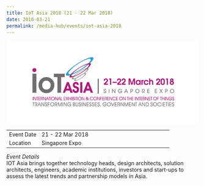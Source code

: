 ```yaml
---
title: IoT Asia 2018 (21 - 22 Mar 2018)
date: 2018-03-21
permalink: /media-hub/events/iot-asia-2018
---
```

![IoT Asia 2018](/images/media-hub/events/till-2020/iot-asia-2018.png)

<table style="width:100%">
  <tr>
    <td style="width:20%">Event Date</td>	
    <td style="width:80%">21 - 22 Mar 2018</td>	
  </tr>
	<td>Location</td>
	<td>Singapore Expo</td>	
  </tr>
</table>

*Event Details*<br>	
IOT Asia brings together technology heads, design architects, solution architects, engineers, academic institutions, investors and start-ups to assess the latest trends and partnership models in Asia.